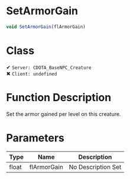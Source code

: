 # SetArmorGain
```js	
void SetArmorGain(flArmorGain)
```
# Class
✔ `Server: CDOTA_BaseNPC_Creature`  
✖ `Client: undefined`  

# Function Description
Set the armor gained per level on this creature.
# Parameters
Type|Name|Description
--|--|--
float|flArmorGain|No Description Set
